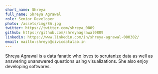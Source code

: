 ```yaml
---
short_name: Shreya
full_name: Shreya Agrawal
role: Senior Developer
photo: /assets/img/SA.jpg
twitter: https://twitter.com/shreya_0809
github: https://github.com/shreyaagrawal0809
linkedin: https://www.linkedin.com/in/shreya-agrawal-080302/
email: mailto:shreya@civicdatalab.in
---
```


Shreya Agrawal is a data fanatic who loves to scrutanize data as well as answering unanswered questions using visualizations. She also enjoy developing softwares.
